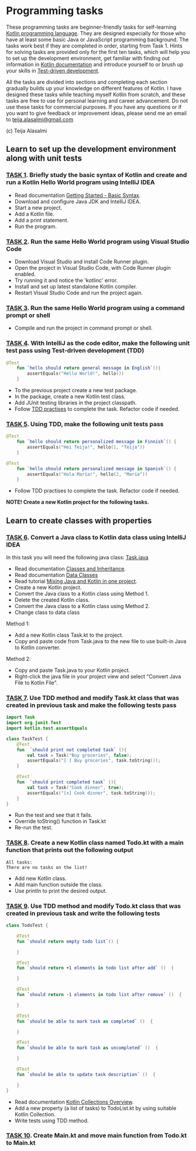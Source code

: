 # Programming tasks

These programming tasks are beginner-friendly tasks for self-learning [Kotlin programming language](https://kotlinlang.org/). They are designed especially for those who have at least some basic Java or JavaScript programming background. The tasks work best if they are completed in order, starting from Task 1. Hints for solving tasks are provided only for the first ten tasks, which will help you to set up the development environment, get familiar with finding out information in [Kotlin documentation](https://kotlinlang.org/docs/reference/) and introduce yourself to or brush up your skills in [Test-driven development](https://en.wikipedia.org/wiki/Test-driven_development).

All the tasks are divided into sections and completing each section gradually builds up your knowledge on different features of Kotlin. I have designed these tasks while teaching myself Kotlin from scratch, and these tasks are free to use for personal learning and career advancement. Do not use these tasks for commercial purposes. If you have any questions or if you want to give feedback or improvement ideas, please send me an email to teija.alasalmi@gmail.com

(c) Teija Alasalmi

## Learn to set up the development environment along with unit tests

### [TASK 1](#task-1). Briefly study the basic syntax of Kotlin and create and run a Kotlin Hello World program using IntelliJ IDEA

- Read documentation [Getting Started - Basic Syntax](https://kotlinlang.org/docs/reference/basic-syntax.html).
- Download and configure Java JDK and IntelliJ IDEA.
- Start a new project.
- Add a Kotlin file.
- Add a print statement.
- Run the program.

### [TASK 2](#task-2). Run the same Hello World program using Visual Studio Code

- Download Visual Studio and install Code Runner plugin.
- Open the project in Visual Studio Code, with Code Runner plugin enabled.
- Try running it and notice the 'kotlinc' error.
- Install and set up latest standalone Kotlin compiler.
- Restart Visual Studio Code and run the project again.

### [TASK 3](#task-3). Run the same Hello World program using a command prompt or shell

- Compile and run the project in command prompt or shell.

### [TASK 4](#task-4). With IntelliJ as the code editor, make the following unit test pass using Test-driven development (TDD)

```kotlin
@Test
    fun `hello should return general message in English`(){
        assertEquals("Hello World!", hello())
    }
```

- To the previous project create a new test package.
- In the package, create a new Kotlin test class.
- Add JUnit testing libraries in the project classpath.
- Follow [TDD practises](https://www.jamesshore.com/Agile-Book/test_driven_development.html) to complete the task. Refactor code if needed.

### [TASK 5](#task-5). Using TDD, make the following unit tests pass

```kotlin
@Test
    fun `hello should return personalized message in Finnish`() {
        assertEquals("Hei Teija!", hello(1, "Teija"))
    }

@Test
    fun `hello should return personalized message in Spanish`() {
        assertEquals("Hola María!", hello(2, "María"))
    }
```

- Follow TDD practises to complete the task. Refactor code if needed.

**NOTE! Create a new Kotlin project for the following tasks.**

## Learn to create classes with properties

### [TASK 6](#task-6). Convert a Java class to Kotlin data class using IntelliJ IDEA

In this task you will need the following java class: [Task.java](/java-examples/Task.java)

- Read documentation [Classes and Inheritance](https://kotlinlang.org/docs/reference/classes.html).
- Read documentation [Data Classes](https://kotlinlang.org/docs/reference/data-classes.html)
- Read tutorial [Mixing Java and Kotlin in one project](https://kotlinlang.org/docs/tutorials/mixing-java-kotlin-intellij.html).
- Create a new Kotlin project.
- Convert the Java class to a Kotlin class using Method 1.
- Delete the created Kotlin class.
- Convert the Java class to a Kotlin class using Method 2.
- Change class to data class

Method 1:

- Add a new Kotlin class Task.kt to the project.
- Copy and paste code from Task.java to the new file to use built-in Java to Kotlin converter.

Method 2:

- Copy and paste Task.java to your Kotlin project.
- Right-click the java file in your project view and select "Convert Java File to Kotlin File".

### [TASK 7](#task-7). Use TDD method and modify Task.kt class that was created in previous task and make the following tests pass

```kotlin
import Task
import org.junit.Test
import kotlin.test.assertEquals

class TaskTest {
    @Test
    fun  `should print not completed task` (){
        val task = Task("Buy groceries", false);
        assertEquals("[ ] Buy groceries", task.toString());
    }

    @Test
    fun  `should print completed task` (){
        val task = Task("Cook dinner", true);
        assertEquals("[x] Cook dinner", task.toString());
    }
}
```

- Run the test and see that it fails.
- Override toString() function in Task.kt
- Re-run the test.

### [TASK 8](#task-8). Create a new Kotlin class named Todo.kt with a main function that prints out the following output

```text
All tasks:
There are no tasks on the list!
```

- Add new Kotlin class.
- Add main function outside the class.
- Use println to print the desired output.

### [TASK 9](#task-9). Use TDD method and modify Todo.kt class that was created in previous task and write the following tests

```kotlin
class TodoTest {

    @Test
    fun `should return empty todo list`() {

    }

    @Test
    fun `should return +1 elements in todo list after add` ()  {

    }

    @Test
    fun `should return -1 elements in todo list after remove` ()  {

    }

    @Test
    fun `should be able to mark task as completed` ()  {

    }

    @Test
    fun `should be able to mark task as uncompleted` ()  {

    }

    @Test
    fun `should be able to update task description` ()  {

    }
}
```

- Read documentation [Kotlin Collections Overview](https://kotlinlang.org/docs/reference/collections-overview.html).
- Add a new property (a list of tasks) to TodoList.kt by using suitable Kotlin Collection.
- Write tests using TDD method.

### [TASK 10](#task-10). Create Main.kt and move main function from Todo.kt to Main.kt
